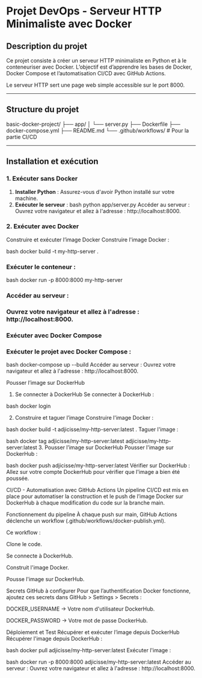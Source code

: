 
# Projet DevOps - Serveur HTTP Minimaliste avec Docker

## Description du projet

Ce projet consiste à créer un serveur HTTP minimaliste en Python et à le conteneuriser avec Docker. L’objectif est d’apprendre les bases de Docker, Docker Compose et l’automatisation CI/CD avec GitHub Actions.

Le serveur HTTP sert une page web simple accessible sur le port 8000.

---

## Structure du projet
basic-docker-project/
├── app/
│ └── server.py
├── Dockerfile
├── docker-compose.yml
├── README.md
└── .github/workflows/ # Pour la partie CI/CD


---

## Installation et exécution

### 1. Exécuter sans Docker

1. **Installer Python** : Assurez-vous d'avoir Python installé sur votre machine.
2. **Exécuter le serveur** :
bash
 python app/server.py
Accéder au serveur :
Ouvrez votre navigateur et allez à l'adresse : http://localhost:8000.

### 2. Exécuter avec Docker
Construire et exécuter l’image Docker
Construire l'image Docker :

bash
  docker build -t my-http-server .
### Exécuter le conteneur :

bash
docker run -p 8000:8000 my-http-server
### Accéder au serveur :
 ### Ouvrez votre navigateur et allez à l'adresse : http://localhost:8000.

### Exécuter avec Docker Compose
### Exécuter le projet avec Docker Compose :

bash
docker-compose up --build
Accéder au serveur :
Ouvrez votre navigateur et allez à l'adresse : http://localhost:8000.

Pousser l’image sur DockerHub
1. Se connecter à DockerHub
Se connecter à DockerHub :

bash
docker login

2. Construire et taguer l’image
Construire l'image Docker :

bash
docker build -t adjicisse/my-http-server:latest .
Taguer l'image :

bash
docker tag adjicisse/my-http-server:latest adjicisse/my-http-server:latest
3. Pousser l’image sur DockerHub
Pousser l'image sur DockerHub :

bash
docker push adjicisse/my-http-server:latest
Vérifier sur DockerHub :
Allez sur votre compte DockerHub pour vérifier que l'image a bien été poussée.

CI/CD - Automatisation avec GitHub Actions
Un pipeline CI/CD est mis en place pour automatiser la construction et le push de l’image Docker sur DockerHub à chaque modification du code sur la branche main.

Fonctionnement du pipeline
À chaque push sur main, GitHub Actions déclenche un workflow (.github/workflows/docker-publish.yml).

Ce workflow :

Clone le code.

Se connecte à DockerHub.

Construit l'image Docker.

Pousse l'image sur DockerHub.

Secrets GitHub à configurer
Pour que l’authentification Docker fonctionne, ajoutez ces secrets dans GitHub > Settings > Secrets :

DOCKER_USERNAME → Votre nom d'utilisateur DockerHub.

DOCKER_PASSWORD → Votre mot de passe DockerHub.

Déploiement et Test
Récupérer et exécuter l’image depuis DockerHub
Récupérer l'image depuis DockerHub :

bash
docker pull adjicisse/my-http-server:latest
Exécuter l'image :

bash
docker run -p 8000:8000 adjicisse/my-http-server:latest
Accéder au serveur :
Ouvrez votre navigateur et allez à l'adresse : http://localhost:8000.
